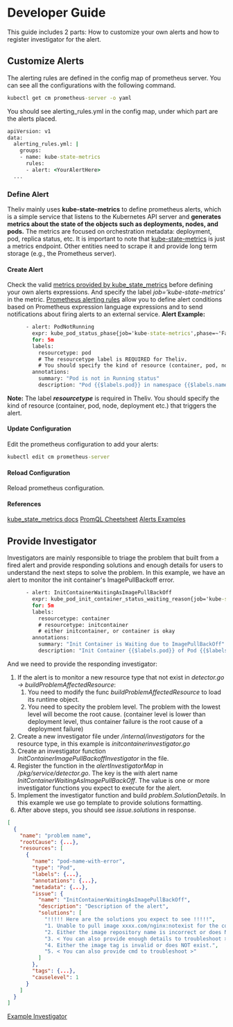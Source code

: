 # Developer Guide
This guide includes 2 parts: How to customize your own alerts and how to register investigator for the alert.
## Customize Alerts
The alerting rules are defined in the config map of prometheus server. You can see all the configurations with the following command.
``` cmd
kubectl get cm prometheus-server -o yaml
```
You should see alerting_rules.yml in the config map, under which part are the alerts placed.
``` cmd
apiVersion: v1
data:
  alerting_rules.yml: |
    groups:
    - name: kube-state-metrics
      rules:
      - alert: <YourAlertHere>
  ...
```
### Define Alert
Theliv mainly uses **kube-state-metrics** to define prometheus alerts, which is a simple service that listens to the Kubernetes API server and **generates metrics about the state of the objects such as deployments, nodes, and pods.** The metrics are focused on orchestration metadata: deployment, pod, replica status, etc. It is important to note that [kube-state-metrics](https://github.com/kubernetes/kube-state-metrics) is just a metrics endpoint. Other entities need to scrape it and provide long term storage (e.g., the Prometheus server).
#### Create Alert
Check the valid [metrics provided by kube_state_metrics](https://github.com/kubernetes/kube-state-metrics/tree/master/docs) before defining your own alerts expressions. And specify the label *job='kube-state-metrics'* in the metric.
[Prometheus alerting rules](https://prometheus.io/docs/prometheus/latest/configuration/alerting_rules/) allow you to define alert conditions based on Prometheus expression language expressions and to send notifications about firing alerts to an external service.
**Alert Example:**
``` cmd
      - alert: PodNotRunning
        expr: kube_pod_status_phase{job='kube-state-metrics',phase=~'Failed|Pending|Unknown'} * on(uid) group_left(owner_kind, owner_is_controller, owner_name) kube_pod_owner{job='kube-state-metrics'} >0
        for: 5m
        labels:
          resourcetype: pod
          # The resourcetype label is REQUIRED for Theliv. 
          # You should specify the kind of resource (container, pod, node, deployment etc.) that triggers the alert.
        annotations:
          summary: "Pod is not in Running status"
          description: "Pod {{$labels.pod}} in namespace {{$labels.namespace}} is in {{$labels.phase}} status for more than 5mins."
```
**Note:** The label ***resourcetype*** is required in Theliv. You should specify the kind of resource (container, pod, node, deployment etc.) that triggers the alert.
#### Update Configuration
Edit the prometheus configuration to add your alerts:
``` cmd
kubectl edit cm prometheus-server
```
#### Reload Configuration
Reload prometheus configuration.
#### References
[kube_state_metrics docs](https://github.com/kubernetes/kube-state-metrics/tree/master/docs)
[PromQL Cheetsheet](https://promlabs.com/promql-cheat-sheet/)
[Alerts Examples](https://github.com/kubernetes-monitoring/kubernetes-mixin/blob/c76b9378b86d28bd617d94a57c72b4770efed510/alerts/apps_alerts.libsonnet)

## Provide Investigator
Investigators are mainly responsible to triage the problem that built from a fired alert and provide responding solutions and enough details for users to understand the next steps to solve the problem.
In this example, we have an alert to monitor the init container's ImagePullBackoff error.
``` cmd
      - alert: InitContainerWaitingAsImagePullBackOff
        expr: kube_pod_init_container_status_waiting_reason{job='kube-state-metrics', reason=~'ImagePullBackOff|ErrImagePull|InvalidImageName'} * on(uid, container) group_left(image) kube_pod_init_container_info{job='kube-state-metrics'} * on(uid) group_left(owner_kind, owner_is_controller, owner_name) kube_pod_owner{job='kube-state-metrics'} >0
        for: 5m
        labels:
          resourcetype: container
          # resourcetype: initcontainer
          # either initcontainer, or container is okay
        annotations:
          summary: "Init Container is Waiting due to ImagePullBackOff"
          description: "Init Container {{$labels.pod}} of Pod {{$labels.pod}} in namespace {{$labels.namespace}} is waiting due to ImagePullBackOff, reason is {{$labels.reason}}"
```
And we need to provide the responding investigator:
1. If the alert is to monitor a new resource type that not exist in *detector.go -> buildProblemAffectedResource*:
   1. You need to modify the func *buildProblemAffectedResource* to load its runtime object.
   2. You need to specity the problem level. The problem with the lowest level will become the root cause. (container level is lower than deployment level, thus container failure is the root cause of a deployment failure)
2. Create a new investigator file under */internal/investigators* for the resource type, in this example is *initcontainerinvestigator.go*
3. Create an investigator function *InitContainerImagePullBackoffInvestigator* in the file.
4. Register the function in the *alertInvestigatorMap* in */pkg/service/detector.go*. The key is the with alert name *InitContainerWaitingAsImagePullBackOff*. The value is one or more investigator functions you expect to execute for the alert.
5. Implement the investigator function and build *problem.SolutionDetails*. In this example we use go template to provide solutions formatting.
6. After above steps, you should see *issue.solutions* in response.
```json
[
  {
    "name": "problem name",
    "rootCause": {...},
    "resources": [
      {
        "name": "pod-name-with-error",
        "type": "Pod",
        "labels": {...},
        "annotations": {...},
        "metadata": {...},
        "issue": {
          "name": "InitContainerWaitingAsImagePullBackOff",
          "description": "Description of the alert",
          "solutions": [
            "!!!!! Here are the solutions you expect to see !!!!!",
            "1. Unable to pull image xxxx.com/nginx:notexist for the container nginx. The root cause could be one of the following.",
            "2. Either the image repository name is incorrect or does NOT exist.",
            "3. < You can also provide enough details to troubleshoot >",
            "4. Either the image tag is invalid or does NOT exist.",
            "5. < You can also provide cmd to troubleshoot >"
          ]
        },
        "tags": {...},
        "causelevel": 1
      }
    ]
  }
]
```
[Example Investigator](https://github.com/fidelity/theliv/blob/sample-investigator/internal/investigators/initcontainerinvestigator.go)